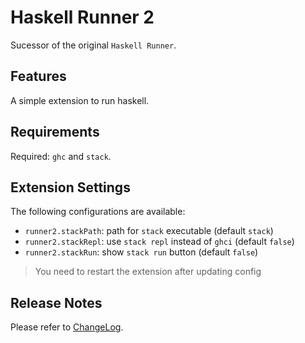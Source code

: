 # Haskell Runner 2

Sucessor of the original `Haskell Runner`.

## Features

A simple extension to run haskell.

## Requirements

Required: `ghc` and `stack`.

## Extension Settings

The following configurations are available:

* `runner2.stackPath`: path for `stack` executable (default `stack`)
* `runner2.stackRepl`: use `stack repl` instead of `ghci` (default `false`)
* `runner2.stackRun`: show `stack run` button (default `false`)

> You need to restart the extension after updating config

## Release Notes

Please refer to [ChangeLog](CHANGELOG.md).
